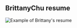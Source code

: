 ## BrittanyChu resume 
![Example of Brittany's resume](https://93c5f22a36fe4b7e9ac0634661de1390.vfs.cloud9.us-east-2.amazonaws.com/_static/LearnCS8-Resume/img/Markdown.png)